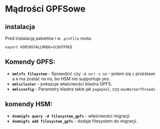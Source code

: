 # Mądrości GPFSowe

## instalacja 

Pred instalacją pakietów i w `.profile` roota:

```
export HSMINSTALLMODE=SCOUTFREE
```

## Komendy GPFS:

- **`mmlsfs fileystem`** - Sprawdzić czy `-A no` i `-z no` - potem się `z` przestawi a `A` ma zostać na no, bo HSM nie supportuje yes.
- **`mmlscluster`** - pokazuje właściwości klastra GPFS.
- **`mmlsconfig`** - Parametry klastra takie jak `pagepool`, czy `maxWorkerThreads`

## komendy HSM:

- **`dsmmigfs query -d filesystem_gpfs`** - właściwości migracji
- **`dsmmigfs add filesystem_gpfs`** -  dodaje filesystem do migracji.